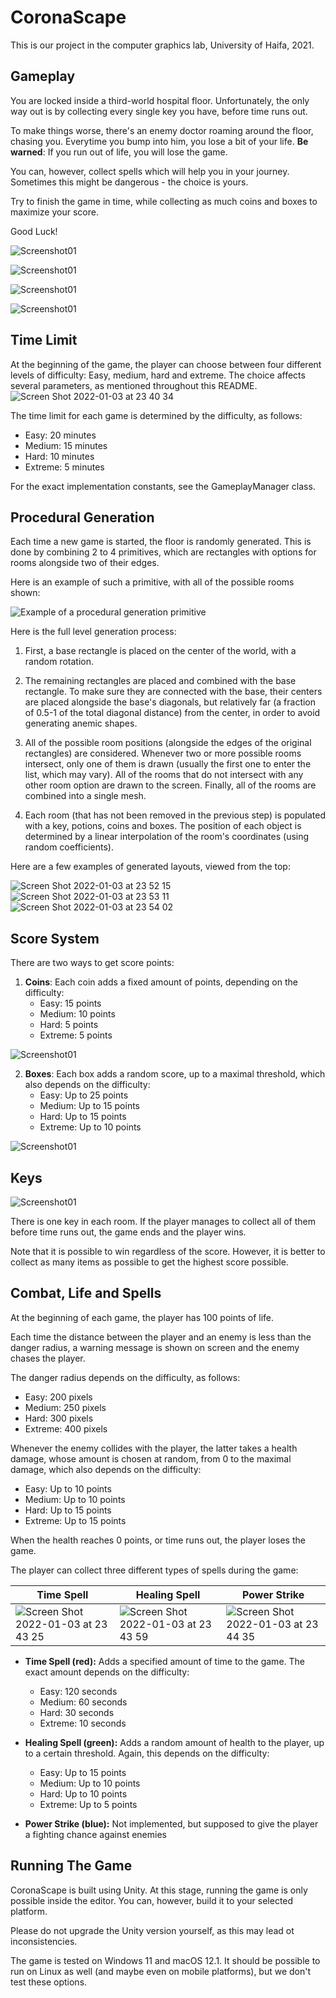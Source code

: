 # CoronaScape

This is our project in the computer graphics lab, University of Haifa, 2021.

## Gameplay

You are locked inside a third-world hospital floor. Unfortunately, the only way out is by collecting every single key you have, before time runs out.

To make things worse, there's an enemy doctor roaming around the floor, chasing you. Everytime you bump into him, you lose a bit of your life. **Be warned**: If you run out of life, you will lose the game.

You can, however, collect spells which will help you in your journey. Sometimes this might be dangerous - the choice is yours.

Try to finish the game in time, while collecting as much coins and boxes to maximize your score.

Good Luck!

![Screenshot01](Images/Screenshot01.png)
  
![Screenshot01](Images/Screenshot02.png)
  
![Screenshot01](Images/Screenshot03.png)
  
![Screenshot01](Images/Screenshot04.png)

## Time Limit

At the beginning of the game, the player can choose between four different levels of difficulty: Easy, medium, hard and extreme. The choice affects several parameters, as mentioned throughout this README.
![Screen Shot 2022-01-03 at 23 40 34](https://user-images.githubusercontent.com/360928/147983365-da7355d7-e214-47b6-af5c-ebac2ae0fe5c.png)


The time limit for each game is determined by the difficulty, as follows:

* Easy: 20 minutes
* Medium: 15 minutes
* Hard: 10 minutes
* Extreme: 5 minutes

For the exact implementation constants, see the GameplayManager class.

## Procedural Generation

Each time a new game is started, the floor is randomly generated. This is done by combining 2 to 4 primitives, which are rectangles with options for rooms alongside two of their edges.

Here is an example of such a primitive, with all of the possible rooms shown:

![Example of a procedural generation primitive](https://user-images.githubusercontent.com/360928/147848241-907f8b2a-1374-46b6-b2b0-76af612ddbed.png)

Here is the full level generation process:

1. First, a base rectangle is placed on the center of the world, with a random rotation.

2. The remaining rectangles are placed and combined with the base rectangle. To make sure they are connected with the base, their centers are placed alongside the base's diagonals, but relatively far (a fraction of 0.5-1 of the total diagonal distance) from the center, in order to avoid generating anemic shapes.

3. All of the possible room positions (alongside the edges of the original rectangles) are considered. Whenever two or more possible rooms intersect, only one of them is drawn (usually the first one to enter the list, which may vary). All of the rooms that do not intersect with any other room option are drawn to the screen. Finally, all of the rooms are combined into a single mesh.

4. Each room (that has not been removed in the previous step) is populated with a key, potions, coins and boxes. The position of each object is determined by a linear interpolation of the room's coordinates (using random coefficients).

Here are a few examples of generated layouts, viewed from the top:


![Screen Shot 2022-01-03 at 23 52 15](https://user-images.githubusercontent.com/360928/147984358-92296aec-e622-4eef-b836-f92c57d5328c.png)
![Screen Shot 2022-01-03 at 23 53 11](https://user-images.githubusercontent.com/360928/147984452-2505152d-2774-4620-85bf-f98a5500ba09.png)
![Screen Shot 2022-01-03 at 23 54 02](https://user-images.githubusercontent.com/360928/147984515-3103e3d4-3048-4974-989d-f0ea36cfd607.png)



## Score System

There are two ways to get score points:

1. **Coins**: Each coin adds a fixed amount of points, depending on the difficulty:
   - Easy: 15 points
   - Medium: 10 points
   - Hard: 5 points
   - Extreme: 5 points
  
![Screenshot01](Images/Coin.png)
  
2. **Boxes**: Each box adds a random score, up to a maximal threshold, which also depends on the difficulty:
   - Easy: Up to 25 points
   - Medium: Up to 15 points
   - Hard: Up to 15 points
   - Extreme: Up to 10 points
  
![Screenshot01](Images/Box.png)
  
## Keys
  
![Screenshot01](Images/Key.png)
  
There is one key in each room. If the player manages to collect all of them before time runs out, the game ends and the player wins.

Note that it is possible to win regardless of the score. However, it is better to collect as many items as possible to get the highest score possible.

## Combat, Life and Spells

At the beginning of each game, the player has 100 points of life.

Each time the distance between the player and an enemy is less than the danger radius, a warning message is shown on screen and the enemy chases the player.

The danger radius depends on the difficulty, as follows:

* Easy: 200 pixels
* Medium: 250 pixels
* Hard: 300 pixels
* Extreme: 400 pixels

Whenever the enemy collides with the player, the latter takes a health damage, whose amount is chosen at random, from 0 to the maximal damage, which also depends on the difficulty:

* Easy: Up to 10 points
* Medium: Up to 10 points
* Hard: Up to 15 points
* Extreme: Up to 15 points

When the health reaches 0 points, or time runs out, the player loses the game.

The player can collect three different types of spells during the game:

| Time Spell | Healing Spell | Power Strike |
| ---------- | ------------- | ------------ |
| ![Screen Shot 2022-01-03 at 23 43 25](https://user-images.githubusercontent.com/360928/147983618-1078f3b3-7477-4603-9bdf-1b45492e7013.png) | ![Screen Shot 2022-01-03 at 23 43 59](https://user-images.githubusercontent.com/360928/147983671-58bcd233-f11a-4bf3-a1a3-42dc63776836.png) | ![Screen Shot 2022-01-03 at 23 44 35](https://user-images.githubusercontent.com/360928/147983725-55e39609-e759-4749-9960-2066ca52c1d0.png) |

* **Time Spell (red):**
Adds a specified amount of time to the game. The exact amount depends on the difficulty:
  - Easy: 120 seconds
  - Medium: 60 seconds
  - Hard: 30 seconds
  - Extreme: 10 seconds

* **Healing Spell (green):** Adds a random amount of health to the player, up to a certain threshold. Again, this depends on the difficulty:
  - Easy: Up to 15 points
  - Medium: Up to 10 points
  - Hard: Up to 10 points
  - Extreme: Up to 5 points

* **Power Strike (blue):** Not implemented, but supposed to give the player a fighting chance against enemies

## Running The Game

CoronaScape is built using Unity. At this stage, running the game is only possible inside the editor. You can, however, build it to your selected platform.

Please do not upgrade the Unity version yourself, as this may lead ot inconsistencies.

The game is tested on Windows 11 and macOS 12.1. It should be possible to run on Linux as well (and maybe even on mobile platforms), but we don't test these options.

